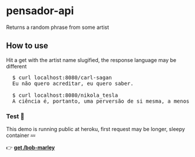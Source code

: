# pensador-api

Returns a random phrase from some artist


## How to use

Hit a get with the artist name slugified, the response language may be different

<pre>
  $ curl localhost:8080/carl-sagan
  Eu não quero acreditar, eu quero saber.

  $ curl localhost:8080/nikola_tesla
  A ciência é, portanto, uma perversão de si mesma, a menos que tenha como fim último, melhorar a humanidade.
</pre>

### Test 🎉

This demo is running public at heroku, first request may be longer, sleepy container 💤

👉 <b>[get /bob-marley](https://pensador-api.herokuapp.com/bob-marley)</b>
<small></small>

